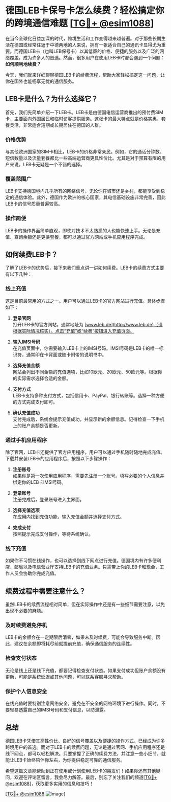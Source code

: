 # 德国LEB卡保号卡怎么续费？轻松搞定你的跨境通信难题 [[TG💪+ @esim1088](https://t.me/s/esim1088)]

在当今全球化日益加深的时代，跨境生活和工作变得越来越普遍。对于那些长期生活在德国或经常往返于中德两地的人来说，拥有一张适合自己的通讯卡显得尤为重要。而德国LEB卡（也叫LEB保号卡）以其低廉的价格、便捷的服务以及广泛的网络覆盖，成为许多人的首选。然而，很多用户在使用LEB卡时都会遇到一个问题：**如何顺利地续费？**

今天，我们就来详细聊聊德国LEB卡的续费流程，帮助大家轻松搞定这一问题，让你在国外也能畅享无忧的通信服务。

## LEB卡是什么？为什么选择它？

首先，我们先简单介绍一下LEB卡。LEB卡是由德国电信运营商推出的预付费SIM卡，主要面向外国居民和临时访客提供服务。这张卡的最大特点就是价格实惠，套餐灵活，非常适合短期或长期居住在德国的人群。

### **价格优势**
与其他欧洲国家的SIM卡相比，LEB卡的价格非常亲民。例如，它的通话分钟数、短信数量以及流量套餐都比一些高端运营商更具性价比。尤其是对于预算有限的用户来说，LEB卡无疑是一个不错的选择。

### **覆盖范围广**
LEB卡支持德国境内几乎所有的网络信号，无论你在城市还是乡村，都能享受到稳定的通信体验。此外，德国作为欧洲的核心国家，其电信基础设施非常完善，因此LEB卡的信号质量普遍较高。

### **操作简便**
LEB卡的操作界面简单直观，即使对技术不太熟悉的人也能快速上手。无论是充值、查询余额还是更换套餐，都可以通过官方网站或手机应用程序完成。

## 如何续费LEB卡？

了解了LEB卡的优势后，接下来我们重点讲一讲如何续费。LEB卡的续费方式主要有以下几种：

### **线上充值**
这是目前最常用的方式之一。用户可以通过LEB卡的官方网站进行充值。具体步骤如下：

1. **登录官网**  
   打开LEB卡的官方网站，通常地址为 [www.leb.de](http://www.leb.de)（请根据实际情况核实）。点击“充值”或“续费”按钮进入充值页面。

2. **输入IMSI号码**  
   在充值页面中，你需要输入LEB卡上的IMSI号码。IMSI号码是LEB卡的唯一标识符，通常印在卡背面或随卡附带的说明书中。

3. **选择充值金额**  
   网站会列出不同金额的充值选项，比如10欧元、20欧元、50欧元等。根据你的实际需求选择合适的金额。

4. **支付方式**  
   LEB卡支持多种支付方式，包括信用卡、PayPal、银行转账等。选择一种方便的方式完成支付即可。

5. **确认充值成功**  
   支付完成后，系统会提示充值成功，并显示新的余额信息。记得检查一下手机上的账户余额是否更新。

### **通过手机应用程序**
除了官网，LEB卡还提供了官方应用程序，用户可以通过手机随时随地完成充值。下载并安装LEB卡的应用程序后，按照以下步骤操作：

1. **注册账号**  
   如果你是第一次使用应用程序，需要先注册一个账号。填写必要的个人信息并绑定你的LEB卡IMSI号码。

2. **登录账号**  
   注册完成后，登录账号进入主界面。

3. **选择充值选项**  
   在应用内找到充值功能，输入充值金额并选择支付方式。

4. **完成支付**  
   按照提示完成支付操作，等待系统确认。

### **线下充值**
如果你不习惯在线操作，也可以选择到线下网点进行充值。德国境内有许多便利店、邮局以及电信营业厅支持LEB卡的充值业务。只需带上你的LEB卡和现金，工作人员会协助你完成充值。

## 续费过程中需要注意什么？

虽然LEB卡的续费流程相对简单，但在实际操作中还是有一些细节需要注意，以免出现不必要的麻烦。

### **及时续费避免停机**
LEB卡的余额会在一定期限后清零，如果未及时续费，可能会导致服务中断。因此，建议在余额即将耗尽前就提前充值，确保通信服务的连续性。

### **检查支付状态**
无论是线上还是线下充值，都要记得检查支付状态。如果支付成功但账户余额没有更新，可能是系统延迟或其他问题，可以联系客服寻求帮助。

### **保护个人信息安全**
在线充值时要特别注意网络安全，避免在不安全的网络环境下进行操作。同时，不要轻易透露自己的IMSI号码和支付信息，以防泄露。

## 总结

德国LEB卡凭借其高性价比、良好的信号覆盖以及便捷的操作方式，已经成为许多跨境用户的首选。而对于LEB卡的续费问题，无论是通过官网、手机应用程序还是线下网点，都可以轻松解决。只要掌握了正确的续费方法，并注意一些小细节，就能让LEB卡始终陪伴你左右，为你提供稳定可靠的通信服务。

希望这篇文章能帮助到正在使用或计划使用LEB卡的朋友们！如果你还有其他疑问，欢迎在评论区留言，我会尽力解答。最后，别忘了关注我们的频道[[TG💪+ @esim1088](https://t.me/s/esim1088)]，获取更多实用的信息和技巧！

[[TG💪+ @esim1088](https://t.me/s/esim1088) ![Image](https://i.postimg.cc/4NQfJmqS/Snipaste-2025-05-13-00-14-12.png)]